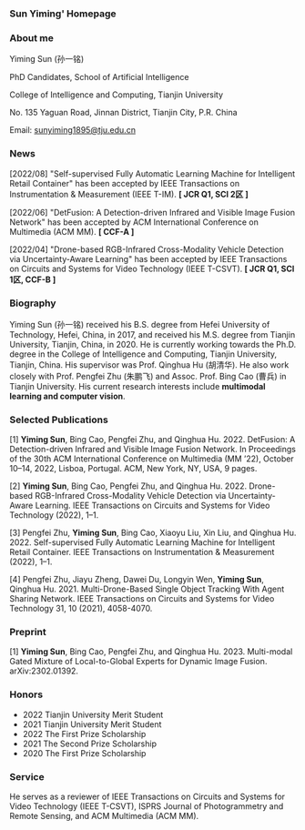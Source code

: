 ### Sun Yiming' Homepage

### About me
Yiming Sun (孙一铭)

PhD Candidates, School of Artificial Intelligence

College of Intelligence and Computing, Tianjin University

No. 135 Yaguan Road, Jinnan District, Tianjin City, P.R. China

Email: sunyiming1895@tju.edu.cn

### News
[2022/08]  "Self-supervised Fully Automatic Learning Machine for Intelligent Retail Container" has been accepted by IEEE Transactions on Instrumentation & Measurement (IEEE T-IM). **[ JCR Q1, SCI 2区 ]**

[2022/06]  "DetFusion: A Detection-driven Infrared and Visible Image Fusion Network" has been accepted by ACM International Conference on Multimedia (ACM MM). **[ CCF-A ]**
  
[2022/04]  "Drone-based RGB-Infrared Cross-Modality Vehicle Detection via Uncertainty-Aware Learning" has been accepted by IEEE Transactions on Circuits and Systems for Video Technology (IEEE T-CSVT). **[ JCR Q1, SCI 1区, CCF-B ]**

### Biography
Yiming Sun (孙一铭) received his B.S. degree from Hefei University of Technology, Hefei, China, in 2017, and received his M.S. degree from Tianjin University, Tianjin, China, in 2020. He is currently working towards the Ph.D. degree in the College of Intelligence and Computing, Tianjin University, Tianjin, China. His supervisor was Prof. Qinghua Hu (胡清华). He also work closely with Prof. Pengfei Zhu (朱鹏飞) and Assoc. Prof. Bing Cao (曹兵) in Tianjin University. His current research interests include **multimodal learning and computer vision**.

### Selected Publications
[1] **Yiming Sun**, Bing Cao, Pengfei Zhu, and Qinghua Hu. 2022. DetFusion: A Detection-driven Infrared and Visible Image Fusion Network. In Proceedings of the 30th ACM International Conference on Multimedia (MM ’22), October 10–14, 2022, Lisboa, Portugal. ACM, New York, NY, USA, 9 pages.
  
[2] **Yiming Sun**, Bing Cao, Pengfei Zhu, and Qinghua Hu. 2022. Drone-based RGB-Infrared Cross-Modality Vehicle Detection via Uncertainty-Aware Learning. IEEE
Transactions on Circuits and Systems for Video Technology (2022), 1–1.

[3] Pengfei Zhu, **Yiming Sun**, Bing Cao, Xiaoyu Liu, Xin Liu, and Qinghua Hu. 2022. Self-supervised Fully Automatic Learning Machine for Intelligent Retail Container. IEEE Transactions on Instrumentation & Measurement (2022), 1–1.

[4] Pengfei Zhu, Jiayu Zheng, Dawei Du, Longyin Wen, **Yiming Sun**, Qinghua Hu. 2021. Multi-Drone-Based Single Object Tracking With Agent Sharing Network. IEEE Transactions on Circuits and Systems for Video Technology 31, 10 (2021), 4058-4070.

### Preprint
 [1] **Yiming Sun**, Bing Cao, Pengfei Zhu, and Qinghua Hu. 2023. Multi-modal Gated Mixture of Local-to-Global Experts for Dynamic Image Fusion. arXiv:2302.01392.
 
### Honors
- 2022 Tianjin University Merit Student 
- 2021 Tianjin University Merit Student 
- 2022 The First Prize Scholarship
- 2021 The Second Prize Scholarship
- 2020 The First Prize Scholarship

### Service
He serves as a reviewer of IEEE Transactions on Circuits and Systems for Video Technology (IEEE T-CSVT),  ISPRS Journal of Photogrammetry and Remote Sensing, and ACM Multimedia (ACM MM).
